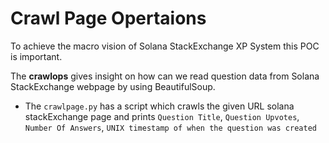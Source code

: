 # Crawl Page Opertaions

To achieve the macro vision of Solana StackExchange XP System this POC is important. 

The **crawlops** gives insight on how can we read question data from Solana StackExchange webpage by using BeautifulSoup.

* The `crawlpage.py` has a script which crawls the given URL solana stackExchange page and prints `Question Title`, `Question Upvotes`, `Number Of Answers`, `UNIX timestamp of when the question was created`